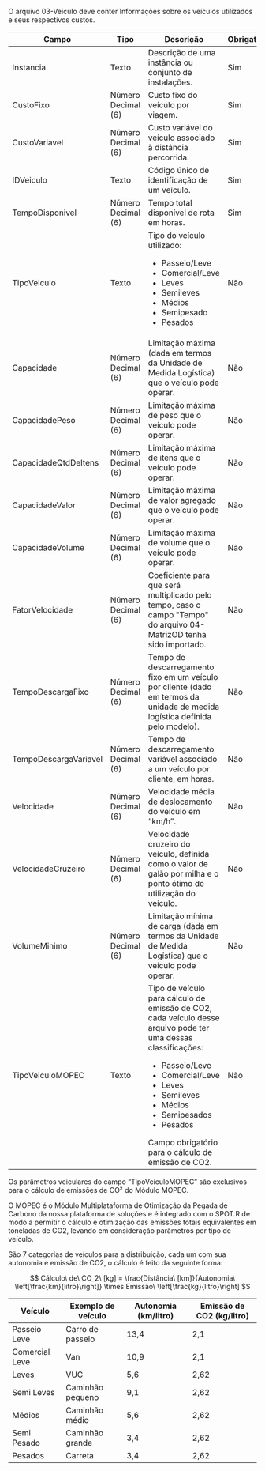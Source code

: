 O arquivo 03-Veículo deve conter Informações sobre os veículos utilizados e seus respectivos
custos.

| Campo                  | Tipo               | Descrição                                                                                                                                                                                                                             | Obrigatório |
|------------------------|--------------------|---------------------------------------------------------------------------------------------------------------------------------------------------------------------------------------------------------------------------------------|-------------|
| Instancia              | Texto              | Descrição de uma instância ou conjunto de instalações.                                                                                                                                                                                | Sim         |
| CustoFixo              | Número Decimal (6)  | Custo fixo do veículo por viagem.                                                                                                                                                                                                     | Sim         |
| CustoVariavel          | Número Decimal (6)  | Custo variável do veículo associado à distância percorrida.                                                                                                                                                                           | Sim         |
| IDVeiculo              | Texto              | Código único de identificação de um veículo.                                                                                                                                                                                          | Sim         |
| TempoDisponivel        | Número Decimal (6)  | Tempo total disponível de rota em horas.                                                                                                                                                                                              | Sim         |
| TipoVeiculo            | Texto              | Tipo do veículo utilizado: <ul><li>Passeio/Leve</li><li>Comercial/Leve</li><li>Leves</li><li>Semileves</li><li>Médios</li><li>Semipesado</li><li>Pesados</li></ul>                                                                     | Não         |
| Capacidade             | Número Decimal (6)  | Limitação máxima (dada em termos da Unidade de Medida Logística) que o veículo pode operar.                                                                                                                                            | Não         |
| CapacidadePeso         | Número Decimal (6)  | Limitação máxima de peso que o veículo pode operar.                                                                                                                                                                                   | Não         |
| CapacidadeQtdDeItens   | Número Decimal (6)  | Limitação máxima de itens que o veículo pode operar.                                                                                                                                                                                  | Não         |
| CapacidadeValor        | Número Decimal (6)  | Limitação máxima de valor agregado que o veículo pode operar.                                                                                                                                                                         | Não         |
| CapacidadeVolume       | Número Decimal (6)  | Limitação máxima de volume que o veículo pode operar.                                                                                                                                                                                 | Não         |
| FatorVelocidade        | Número Decimal (6)  | Coeficiente para que será multiplicado pelo tempo, caso o campo "Tempo" do arquivo 04-MatrizOD tenha sido importado.                                                                                                                   | Não         |
| TempoDescargaFixo      | Número Decimal (6)  | Tempo de descarregamento fixo em um veículo por cliente (dado em termos da unidade de medida logística definida pelo modelo).                                                                                                          | Não         |
| TempoDescargaVariavel  | Número Decimal (6)  | Tempo de descarregamento variável associado a um veículo por cliente, em horas.                                                                                                                                                       | Não         |
| Velocidade             | Número Decimal (6)  | Velocidade média de deslocamento do veículo em “km/h”.                                                                                                                                                                                | Não         |
| VelocidadeCruzeiro     | Número Decimal (6)  | Velocidade cruzeiro do veículo, definida como o valor de galão por milha e o ponto ótimo de utilização do veículo.                                                                                                                     | Não         |
| VolumeMinimo       | Número Decimal (6)  | Limitação mínima de carga (dada em termos da Unidade de Medida Logística) que o veículo pode operar.                                                                     | Não         |
| TipoVeiculoMOPEC   | Texto              | Tipo de veículo para cálculo de emissão de CO2, cada veículo desse arquivo pode ter uma dessas classificações: <ul><li>Passeio/Leve</li><li>Comercial/Leve</li><li>Leves</li><li>Semileves</li><li>Médios</li><li>Semipesados</li><li>Pesados</li></ul> Campo obrigatório para o cálculo de emissão de CO2. | Não         |

Os parâmetros veiculares do campo “TipoVeiculoMOPEC” são exclusivos para o cálculo de
emissões de CO² do Módulo MOPEC.

O MOPEC é o Módulo Multiplataforma de Otimização da Pegada de Carbono da nossa plataforma
de soluções e é integrado com o SPOT.R de modo a permitir o cálculo e otimização das emissões totais
equivalentes em toneladas de CO2, levando em consideração parâmetros por tipo de veículo.

São 7 categorias de veículos para a distribuição, cada um com sua autonomia e emissão de CO2, o
cálculo é feito da seguinte forma:

$$
Cálculo\ de\ CO_2\ [kg] = \frac{Distância\ [km]}{Autonomia\ \left[\frac{km}{litro}\right]} \times Emissão\ \left[\frac{kg}{litro}\right]
$$


| Veículo           | Exemplo de veículo     | Autonomia (km/litro) | Emissão de CO2 (kg/litro) |
|-------------------|------------------------|----------------------|--------------------------|
| Passeio Leve      | Carro de passeio        | 13,4                 | 2,1                      |
| Comercial Leve    | Van                    | 10,9                 | 2,1                      |
| Leves             | VUC                    | 5,6                  | 2,62                     |
| Semi Leves        | Caminhão pequeno        | 9,1                  | 2,62                     |
| Médios            | Caminhão médio          | 5,6                  | 2,62                     |
| Semi Pesado       | Caminhão grande         | 3,4                  | 2,62                     |
| Pesados           | Carreta                | 3,4                  | 2,62                     |

